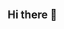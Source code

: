 ## Hi there 👋

<!--
**KekMcNugget/KekMcNugget** is a ✨ _special_ ✨ repository because its `README.md` (this file) appears on your GitHub profile.

Here are some ideas to get you started:

- 🔭 I´m currently working on projects with Deblx 
- 🌱 I’m currently learning C# and React
- 💬 Ask me about Game Dev and Game Design
- 📫 How to reach me: https://discord.gg/vBZSU4Wx
- ⚡ Fun fact: Das @-Zeichen war schon im Mittelalter in Gebrauch – lange vor E-Mails!
               Kaufleute verwendeten es im 16. Jahrhundert als Abkürzung für die Maßeinheit „at the rate of“ (z. B. 10 Äpfel @ 1 Schilling). 
               Der Informatiker Ray Tomlinson wählte es 1971 für E-Mail-Adressen, weil es in keinem Namen vorkommt
               und somit perfekt zur Trennung von Nutzername und Domain geeignet war.
